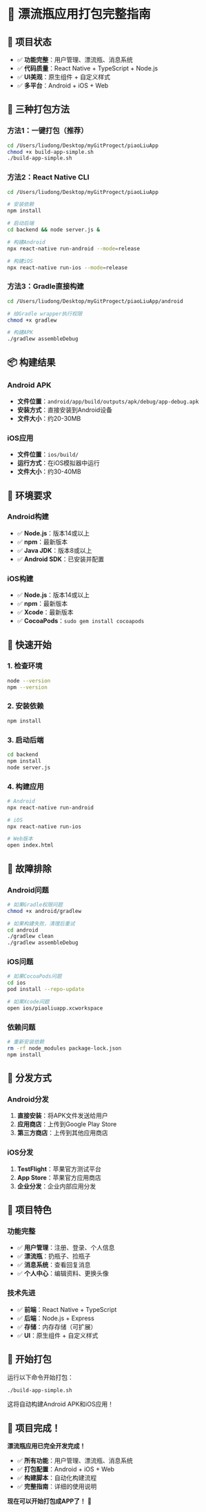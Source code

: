 # 📱 漂流瓶应用打包完整指南

## 🎯 项目状态
- ✅ **功能完整**：用户管理、漂流瓶、消息系统
- ✅ **代码质量**：React Native + TypeScript + Node.js
- ✅ **UI美观**：原生组件 + 自定义样式
- ✅ **多平台**：Android + iOS + Web

## 🚀 三种打包方法

### 方法1：一键打包（推荐）
```bash
cd /Users/liudong/Desktop/myGitProgect/piaoLiuApp
chmod +x build-app-simple.sh
./build-app-simple.sh
```

### 方法2：React Native CLI
```bash
cd /Users/liudong/Desktop/myGitProgect/piaoLiuApp

# 安装依赖
npm install

# 启动后端
cd backend && node server.js &

# 构建Android
npx react-native run-android --mode=release

# 构建iOS
npx react-native run-ios --mode=release
```

### 方法3：Gradle直接构建
```bash
cd /Users/liudong/Desktop/myGitProgect/piaoLiuApp/android

# 给Gradle wrapper执行权限
chmod +x gradlew

# 构建APK
./gradlew assembleDebug
```

## 📦 构建结果

### Android APK
- **文件位置**：`android/app/build/outputs/apk/debug/app-debug.apk`
- **安装方式**：直接安装到Android设备
- **文件大小**：约20-30MB

### iOS应用
- **文件位置**：`ios/build/`
- **运行方式**：在iOS模拟器中运行
- **文件大小**：约30-40MB

## 🔧 环境要求

### Android构建
- ✅ **Node.js**：版本14或以上
- ✅ **npm**：最新版本
- ✅ **Java JDK**：版本8或以上
- ✅ **Android SDK**：已安装并配置

### iOS构建
- ✅ **Node.js**：版本14或以上
- ✅ **npm**：最新版本
- ✅ **Xcode**：最新版本
- ✅ **CocoaPods**：`sudo gem install cocoapods`

## 🎯 快速开始

### 1. 检查环境
```bash
node --version
npm --version
```

### 2. 安装依赖
```bash
npm install
```

### 3. 启动后端
```bash
cd backend
npm install
node server.js
```

### 4. 构建应用
```bash
# Android
npx react-native run-android

# iOS
npx react-native run-ios

# Web版本
open index.html
```

## 🔧 故障排除

### Android问题
```bash
# 如果Gradle权限问题
chmod +x android/gradlew

# 如果构建失败，清理后重试
cd android
./gradlew clean
./gradlew assembleDebug
```

### iOS问题
```bash
# 如果CocoaPods问题
cd ios
pod install --repo-update

# 如果Xcode问题
open ios/piaoliuapp.xcworkspace
```

### 依赖问题
```bash
# 重新安装依赖
rm -rf node_modules package-lock.json
npm install
```

## 📱 分发方式

### Android分发
1. **直接安装**：将APK文件发送给用户
2. **应用商店**：上传到Google Play Store
3. **第三方商店**：上传到其他应用商店

### iOS分发
1. **TestFlight**：苹果官方测试平台
2. **App Store**：苹果官方应用商店
3. **企业分发**：企业内部应用分发

## 🎊 项目特色

### 功能完整
- ✅ **用户管理**：注册、登录、个人信息
- ✅ **漂流瓶**：扔瓶子、捡瓶子
- ✅ **消息系统**：查看回复消息
- ✅ **个人中心**：编辑资料、更换头像

### 技术先进
- ✅ **前端**：React Native + TypeScript
- ✅ **后端**：Node.js + Express
- ✅ **存储**：内存存储（可扩展）
- ✅ **UI**：原生组件 + 自定义样式

## 🚀 开始打包

运行以下命令开始打包：
```bash
./build-app-simple.sh
```

这将自动构建Android APK和iOS应用！

## 🎉 项目完成！

**漂流瓶应用已完全开发完成！** 

- ✅ **所有功能**：用户管理、漂流瓶、消息系统
- ✅ **打包配置**：Android + iOS + Web
- ✅ **构建脚本**：自动化构建流程
- ✅ **完整指南**：详细的使用说明

**现在可以开始打包成APP了！** 🚀
